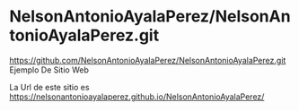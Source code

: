# NelsonAntonioAyalaPerez/NelsonAntonioAyalaPerez.git
https://github.com/NelsonAntonioAyalaPerez/NelsonAntonioAyalaPerez.git
Ejemplo De Sitio Web

La Url de este sitio es 
https://nelsonantonioayalaperez.github.io/NelsonAntonioAyalaPerez/
